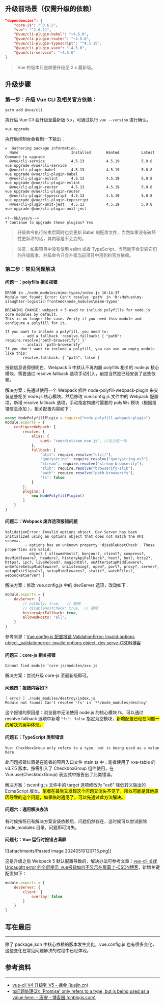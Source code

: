 ## 升级前场景（仅需升级的依赖）

```json
"dependencies": {
    "core-js": "^3.6.5",
    "vue": "^2.6.11",
    "@vue/cli-plugin-babel": "~4.5.0",
    "@vue/cli-plugin-router": "~4.5.0",
    "@vue/cli-plugin-typescript": "^4.5.15",
    "@vue/cli-plugin-vuex": "~4.5.0",
    "@vue/cli-service": "~4.5.0"
}
```

> Vue 的版本只是顺便升级至 2.x 最新版。

## 升级步骤

### 第一步：升级 Vue CLI 及相关官方依赖：

```shell
yarn add @vue/cli
```

执行后 Vue CII 会升级至最新版 5.x，可通过执行 `vue --version` 进行确认。

```shell
vue upgrade
```

执行后控制台会看到一下输出：

```shell
✔  Gathering package information...
  Name                        Installed       Wanted          Latest          Command to upgrade
  @vue/cli-service            4.5.13          4.5.19          5.0.8           vue upgrade @vue/cli-service
  @vue/cli-plugin-babel       4.5.13          4.5.19          5.0.8           vue upgrade @vue/cli-plugin-babel
  @vue/cli-plugin-eslint      4.5.13          4.5.19          5.0.8           vue upgrade @vue/cli-plugin-eslint
  @vue/cli-plugin-router      4.5.13          4.5.19          5.0.8           vue upgrade @vue/cli-plugin-router
  @vue/cli-plugin-typescript  4.5.13          4.5.19          5.0.8           vue upgrade @vue/cli-plugin-typescript
  @vue/cli-plugin-unit-jest   4.5.13          4.5.19          5.0.8           vue upgrade @vue/cli-plugin-unit-jest

<!--输入yes/y-->
? Continue to upgrade these plugins? Yes
```

>升级命令执行结束后同时也会更新 Babel 的配置文件，当然如果没有破坏性更新项的话，其内容是不会变的。

>注意：如果项目中没有使用 eslint 或者 TypeScript，当然就不会安装它们的升级版本，升级命令只会升级当前项目中用到的官方依赖。

### 第二步：常见问题解决
#### 问题一：polyfills 相关报错
```
ERROR in ./node_modules/mime-types/index.js 16:14-37
Module not found: Error: Can't resolve 'path' in 'D:\MuYuan\my-slaughter-logistic-frontend\node_modules\mime-types'

BREAKING CHANGE: webpack < 5 used to include polyfills for node.js core modules by default.
This is no longer the case. Verify if you need this module and configure a polyfill for it.

If you want to include a polyfill, you need to:
        - add a fallback 'resolve.fallback: { "path": require.resolve("path-browserify") }'
        - install 'path-browserify'
If you don't want to include a polyfill, you can use an empty module like this:
        resolve.fallback: { "path": false }
```

报错信息说得很明白，Webpack 5 中默认不再内置 polyfills 相关的 node.js 核心模块，需要通过 resolve.fallback 选项手动引入，前提当然是已经安装了这些依赖。

解决方案：先通过使用一个 Webpack 插件 node-polyfill-webpack-plugin 来安装这些相关 node.js 核心模块，然后修改 vue.config.js 文件中的 Webpack 配置项，新增 resolve.fallback 选项，手动指定构建时需要的 polyfills 模块（根据报错信息添加 ），相关配置内容如下：

```javascript  
const NodePolyfillPlugin = require("node-polyfill-webpack-plugin")
module.exports = {
    configureWebpack: {
        resolve: {
            alias: {
                vue$: "vue/dist/vue.esm.js", //加上这一句
            },
            fallback: {
                "util": require.resolve("util/"),
                "querystring": require.resolve("querystring-es3"),
                "stream": require.resolve("stream-browserify"),
                "zlib": require.resolve("browserify-zlib"),
                "path": require.resolve("path-browserify"),
                "fs": false
            }
        },
        plugins: [  
			new NodePolyfillPlugin()
        ]
    }
}
```

#### 问题二：Webpack 废弃选项报错问题

```shell
ValidationError: Invalid options object. Dev Server has been initialized using an options object that does not match the API schema.
         - options has an unknown property 'disableHostCheck'. These properties are valid:
           object { allowedHosts?, bonjour?, client?, compress?, devMiddleware?, headers?, historyApiFallback?, host?, hot?, http2?, https?, ipc?, liveReload?, magicHtml?, onAfterSetupMiddleware?, onBeforeSetupMiddleware?, onListening?, open?, port?, proxy?, server?, setupExitSignals?, setupMiddlewares?, static?, watchFiles?, webSocketServer? }
```

解决方案：修改 vue.config.js 中的 devServer 选项，改动如下：

```javascript
module.exports = {
    devServer: {
	    // hotOnly: true,	// 删除
    	// disableHostCheck: true,	// 删除
    	historyApiFallback: true,
    	allowedHosts: "all",
    }
}
```

参考来源：[Vue.config.js 配置报错 ValidationError: Invalid options object._validationerror: invalid options object. dev serve-CSDN博客](https://blog.csdn.net/c327127960/article/details/128799614)

#### 问题三：core-js 相关报错

```
Cannot find module ‘core-js/modules/xxx.js
```

解决方案：尝试升级 core-js 至最新版即可。

#### 问题四：报错内容如下

```
[ error ] ./node_modules/destroy/index.js
Module not found: Can't resolve 'fs' in '**/node_modules/destroy'
```

这个报错的原因是：浏览器中无法使用 node.js 的核心模块 fs，可以通过 resolve.fallback 选项中新增 `"fs": false` 指定为空模块，<mark>新增配置已经在问题一的解决方案中体现。</mark>

#### 问题五：TypeScript 类型错误
```shell
Vue: CheckboxGroup only refers to a type, but is being used as a value here.
```

此问题报错位置是在笔者的项目入口文件 main.ts 中：笔者使用了 vxe-table 的 v3.7.5 版本，按需引入了 CheckboxGroup 组件使用，在 Vue.use(CheckboxGroup) 表达式中报告出了此类错误。

解决方案：tsconfig.js 文件中的 target 选项修改为 "es6" 降低转义输出的 EcmaScript 版本。<mark>笔者在最后又发现这个问题又消失不见了，所以可能是其他原因导致的这个问题，如果临时遇见了，可以先通过此方法解决。</mark>

#### 问题六：通用解决办法

有时候按照已有解决方案安装依赖后，问题仍然存在，这时候可以尝试删除 node_modules 目录，问题即可消失。

#### 问题七：Vue 运行时报错占满屏
![[attachments/Pasted image 20240510120715.png]]

这是升级之后 Webpack 5 默认配置导致的，解决办法可参考文章：[vue-cli 关闭 Uncaught error 的全屏提示_vue报错如何不显示在屏幕上-CSDN博客](https://blog.csdn.net/qq_33733799/article/details/130681501)，新增关键配置如下：
```JavaScript
module.exports = {
    devServer: {
	    client: {
			overlay: false    
		}
    }
}
```
## 写在最后
---
除了 package.json 中核心依赖的版本发生变化，vue.config.js 也有很多变化，这些变化在常见问题解决的过程中已经体现。
## 参考资料
---
- [vue-cli V4 升级到 V5 - 掘金 (juejin.cn)](https://juejin.cn/post/7239523196976939063)
- [ts问题处理(2): 'Promise' only refers to a type, but is being used as a value here. - 唐安 - 博客园 (cnblogs.com)](https://www.cnblogs.com/andy-lehhaxm/p/10540482.html)